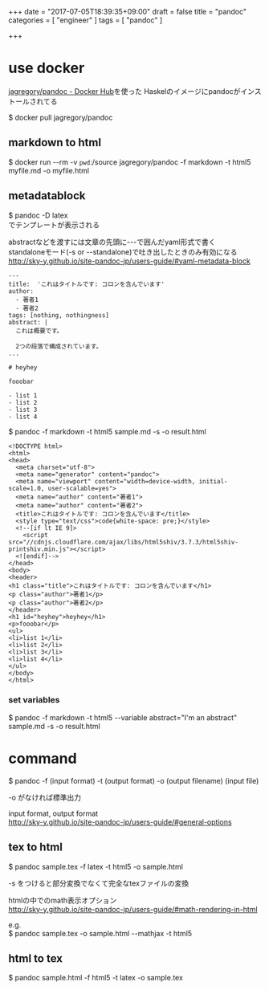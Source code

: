 +++
date = "2017-07-05T18:39:35+09:00"
draft = false
title = "pandoc"
categories = [ "engineer" ]
tags = [ "pandoc" ]

+++

# use docker

[jagregory/pandoc \- Docker Hub](https://hub.docker.com/r/jagregory/pandoc/)を使った
Haskelのイメージにpandocがインストールされてる  

$ docker pull jagregory/pandoc

## markdown to html

$ docker run --rm -v `pwd`:/source jagregory/pandoc -f markdown -t html5 myfile.md -o myfile.html

## metadatablock

$ pandoc -D latex  
でテンプレートが表示される  

abstractなどを渡すには文章の先頭に---で囲んだyaml形式で書く  
standaloneモード(-s or --standalone)で吐き出したときのみ有効になる  
http://sky-y.github.io/site-pandoc-jp/users-guide/#yaml-metadata-block  

```
---
title:  'これはタイトルです: コロンを含んでいます'
author:
  - 著者1
  - 著者2
tags: [nothing, nothingness]
abstract: |
  これは概要です。

  2つの段落で構成されています。
...

# heyhey

fooobar

- list 1
- list 2
- list 3
- list 4
```

$ pandoc -f markdown -t html5 sample.md -s -o result.html  

```
<!DOCTYPE html>
<html>
<head>
  <meta charset="utf-8">
  <meta name="generator" content="pandoc">
  <meta name="viewport" content="width=device-width, initial-scale=1.0, user-scalable=yes">
  <meta name="author" content="著者1">
  <meta name="author" content="著者2">
  <title>これはタイトルです: コロンを含んでいます</title>
  <style type="text/css">code{white-space: pre;}</style>
  <!--[if lt IE 9]>
    <script src="//cdnjs.cloudflare.com/ajax/libs/html5shiv/3.7.3/html5shiv-printshiv.min.js"></script>
  <![endif]-->
</head>
<body>
<header>
<h1 class="title">これはタイトルです: コロンを含んでいます</h1>
<p class="author">著者1</p>
<p class="author">著者2</p>
</header>
<h1 id="heyhey">heyhey</h1>
<p>fooobar</p>
<ul>
<li>list 1</li>
<li>list 2</li>
<li>list 3</li>
<li>list 4</li>
</ul>
</body>
</html>
```

### set variables

$ pandoc -f markdown -t html5 --variable abstract="I'm an abstract" sample.md -s -o result.html  

# command

$ pandoc -f (input format) -t (output format) -o (output filename) (input file)  

-o がなければ標準出力  

input format, output format  
http://sky-y.github.io/site-pandoc-jp/users-guide/#general-options  

## tex to html

$ pandoc sample.tex -f latex -t html5 -o sample.html  

-s をつけると部分変換でなくて完全なtexファイルの変換  

htmlの中でのmath表示オプション  
http://sky-y.github.io/site-pandoc-jp/users-guide/#math-rendering-in-html  

e.g.  
$ pandoc sample.tex -o sample.html --mathjax -t html5  

## html to tex

$ pandoc sample.html -f html5 -t latex -o sample.tex  
